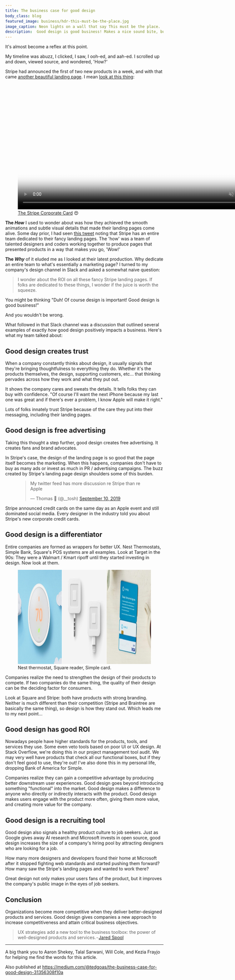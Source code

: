 ```yaml
---
title: The business case for good design
body_class: blog
featured_image: business/hdr-this-must-be-the-place.jpg
image_caption: Neon lights on a wall that say This must be the place.
description:  Good design is good business! Makes a nice sound bite, but how does design actually contribute to the bottom line?
---
```


It's almost become a reflex at this point.

My timeline was abuzz, I clicked, I saw, I ooh-ed, and aah-ed. I scrolled up and down, viewed source, and wondered, 'How?'

Stripe had announced the first of two new products in a week, and with that came [another beautiful landing page](https://stripe.com/corporate-card). I mean [look at this thing](https://dribbble.com/shots/7122831-The-Stripe-Corporate-Card):

<figure class="unbound">
	<video id="video-126055" width="800" poster="https://cdn.dribbble.com/users/561057/screenshots/7122831/media/b140a4caa19daa123f065927bef4bcc8.png" playsinline="true" muted="true" autoplay="" loop="" data-silent="false" src="https://cdn.dribbble.com/users/561057/screenshots/7122831/media/7fcf6dc9ab148a59fe3d0349f4c93ef2.mp4" class="rounded"></video>
	<figcaption><a href="https://dribbble.com/shots/7122831-The-Stripe-Corporate-Card?source=post_page-----31356308f10a----------------------">The Stripe Corporate Card</a> 😍</figcaption>
</figure>

**The _How_** I used to wonder about was how they achieved the smooth animations and subtle visual details that made their landing pages come alive. Some day prior, I had seen [this tweet](https://twitter.com/destroytoday/status/1161645950781263872) noting that Stripe has an entire team dedicated to their fancy landing pages. The 'how' was a team of talented designers and coders working together to produce pages that presented products in a way that makes you go, 'Wow!'

**The _Why_** of it eluded me as I looked at their latest production. Why dedicate an entire team to what's essentially a marketing page? I turned to my company's design channel in Slack and asked a somewhat naive question:

> I wonder about the ROI on all these fancy Stripe landing pages. If folks are dedicated to these things, I wonder if the juice is worth the squeeze.

You might be thinking "Duh! Of course design is important! Good design is good business!"

And you wouldn't be wrong.

What followed in that Slack channel was a discussion that outlined several examples of exactly _how_ good design positively impacts a business. Here's what my team talked about:

## Good design creates trust

When a company constantly thinks about design, it usually signals that they're bringing thoughtfulness to everything they do. Whether it's the products themselves, the design, supporting customers, etc… that thinking pervades across how they work and what they put out.

It shows the company cares and sweats the details. It tells folks they can buy with confidence. "Of course I'll want the next iPhone because my last one was great and if there's ever a problem, I know Apple will make it right."

Lots of folks innately trust Stripe because of the care they put into their messaging, including their landing pages.

## Good design is free advertising

Taking this thought a step further, good design creates free advertising. It creates fans and brand advocates.

In Stripe's case, the design of the landing page is so good that the page itself becomes the marketing. When this happens, companies don't have to buy as many ads or invest as much in PR / advertising campaigns. The buzz created by Stripe's landing page design shoulders some of this burden.

<figure>
	<blockquote class="twitter-tweet"><p lang="en" dir="ltr">My twitter feed has more discussion re Stripe than re Apple</p>&mdash; Thomas 🍄 (@__tosh) <a href="https://twitter.com/__tosh/status/1171468055416754177?ref_src=twsrc%5Etfw">September 10, 2019</a></blockquote> <script async src="https://platform.twitter.com/widgets.js" charset="utf-8"></script>
</figure>

Stripe announced credit cards on the same day as an Apple event and still dominated social media. Every designer in the industry told you about Stripe's new corporate credit cards.

## Good design is a differentiator

Entire companies are formed as wrappers for better UX. Nest Thermostats, Simple Bank, Square's POS systems are all examples. Look at Target in the 90s: They were a Walmart / Kmart ripoff until they started investing in design. Now look at them.

<figure class="unbound">
    <img src="/images/blog/business/product-collage.jpg" alt="" width="1200" height="300" class="rounded">
	<figcaption>Nest thermostat, Square reader, Simple card.</figcaption>
</figure>

Companies realize the need to strengthen the design of their products to compete. If two companies do the same thing, the quality of their design can be the deciding factor for consumers.

Look at Square and Stripe: both have products with strong branding. Neither is much different than their competition (Stripe and Braintree are basically the same thing), so design is how they stand out. Which leads me to my next point…

## Good design has good ROI

Nowadays people have higher standards for the products, tools, and services they use. Some even veto tools based on poor UI or UX design. At Stack Overflow, we're doing this in our project management tool audit. We may very well have products that check all our functional boxes, but if they don't feel good to use, they're out! I've also done this in my personal life, dropping Bank of America for Simple.

Companies realize they can gain a competitive advantage by producing better downstream user experiences. Good design goes beyond introducing something "functional" into the market. Good design makes a difference to anyone who directly or indirectly interacts with the product. Good design makes users engage with the product more often, giving them more value, and creating more value for the company.

## Good design is a recruiting tool

Good design also signals a healthy product culture to job seekers. Just as Google gives away AI research and Microsoft invests in open source, good design increases the size of a company's hiring pool by attracting designers who are looking for a job.

How many more designers and developers found their home at Microsoft after it stopped fighting web standards and started pushing them forward? How many saw the Stripe's landing pages and wanted to work there?

Great design not only makes your users fans of the product, but it improves the company's public image in the eyes of job seekers.

## Conclusion

Organizations become more competitive when they deliver better-designed products and services. Good design gives companies a new approach to increase competitiveness and attain critical business objectives.

> UX strategies add a new tool to the business toolbox: the power of well-designed products and services. - [Jared Spool](https://medium.com/@jmspool/the-making-of-an-organization-changing-ux-strategy-88135de43ab3)

<hr role="presentation" aria-role="hidden">

A big thank you to Aaron Shekey, Talal Sarwani, Will Cole, and Kezia Frayjo for helping me find the words for this article.

Also published at <a href="https://medium.com/@tedgoas/the-business-case-for-good-design-31356308f10a">https://medium.com/@tedgoas/the-business-case-for-good-design-31356308f10a</a>
